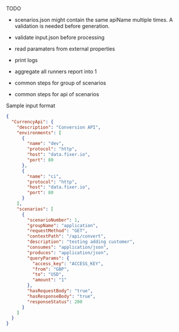 TODO

* scenarios.json might contain the same apiName multiple times. A validation is needed before generation.
* validate input.json before processing
* read paramaters from external properties
* print logs


* aggregate all runners report into 1
* common steps for group of scenarios
* common steps for api of scenarios



Sample input format

```json
{
  "CurrencyApi": {
    "description": "Conversion API",
    "environments": [
      {
        "name": "dev",
        "protocol": "http",
        "host": "data.fixer.io",
        "port": 80
      },
      {
        "name": "ci",
        "protocol": "http",
        "host": "data.fixer.io",
        "port": 80
      }
    ],
    "scenarios": [
      {
        "scenarioNumber": 1,
        "groupName": "application",
        "requestMethod": "GET",
        "contextPath": "/api/convert",
        "description": "testing adding customer",
        "consumes": "application/json",
        "produces": "application/json",
        "queryParams": {
          "access_key": "ACCESS_KEY",
          "from": "GBP",
          "to": "USD",
          "amount": "1"
        },
        "hasRequestBody": "true",
        "hasResponseBody": "true",
        "responseStatus": 200
      }
    ]
  }
}

```